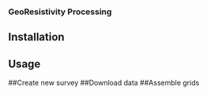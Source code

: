 ### GeoResistivity Processing

## Installation

## Usage
##Create new survey
##Download data
##Assemble grids
